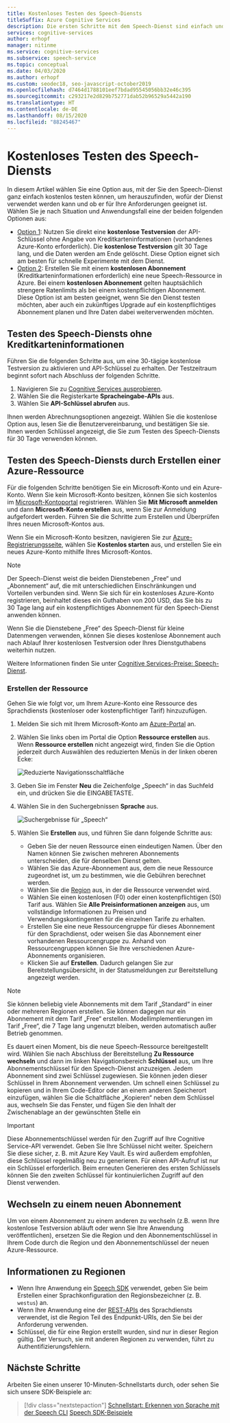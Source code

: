 ```yaml
---
title: Kostenloses Testen des Speech-Diensts
titleSuffix: Azure Cognitive Services
description: Die ersten Schritte mit dem Speech-Dienst sind einfach und erschwinglich. Es stehen zwei kostenlose Optionen zur Verfügung, damit Sie herausfinden können, wofür der Dienst verwendet werden kann und ob er für Ihre Anforderungen geeignet ist.
services: cognitive-services
author: erhopf
manager: nitinme
ms.service: cognitive-services
ms.subservice: speech-service
ms.topic: conceptual
ms.date: 04/03/2020
ms.author: erhopf
ms.custom: seodec18, seo-javascript-october2019
ms.openlocfilehash: d7464d1788101eef7bdad95545056bb32e46c395
ms.sourcegitcommit: c293217e2d829b752771dab52b96529a5442a190
ms.translationtype: HT
ms.contentlocale: de-DE
ms.lasthandoff: 08/15/2020
ms.locfileid: "88245467"
---
```

# <a name="try-the-speech-service-for-free"></a>Kostenloses Testen des Speech-Diensts

In diesem Artikel wählen Sie eine Option aus, mit der Sie den Speech-Dienst ganz einfach kostenlos testen können, um herauszufinden, wofür der Dienst verwendet werden kann und ob er für Ihre Anforderungen geeignet ist. Wählen Sie je nach Situation und Anwendungsfall eine der beiden folgenden Optionen aus:

- [Option 1](#no-card): Nutzen Sie direkt eine **kostenlose Testversion** der API-Schlüssel ohne Angabe von Kreditkarteninformationen (vorhandenes Azure-Konto erforderlich). Die **kostenlose Testversion** gilt 30 Tage lang, und die Daten werden am Ende gelöscht. Diese Option eignet sich am besten für schnelle Experimente mit dem Dienst.
- [Option 2](#new-resource): Erstellen Sie mit einem **kostenlosen Abonnement** (Kreditkarteninformationen erforderlich) eine neue Speech-Ressource in Azure. Bei einem **kostenlosen Abonnement** gelten hauptsächlich strengere Ratenlimits als bei einem kostenpflichtigen Abonnement. Diese Option ist am besten geeignet, wenn Sie den Dienst testen möchten, aber auch ein zukünftiges Upgrade auf ein kostenpflichtiges Abonnement planen und Ihre Daten dabei weiterverwenden möchten.

## <a name="try-the-speech-service-without-credit-card-info"></a><a id="no-card"></a>Testen des Speech-Diensts ohne Kreditkarteninformationen

Führen Sie die folgenden Schritte aus, um eine 30-tägige kostenlose Testversion zu aktivieren und API-Schlüssel zu erhalten. Der Testzeitraum beginnt sofort nach Abschluss der folgenden Schritte.

1. Navigieren Sie zu [Cognitive Services ausprobieren](https://azure.microsoft.com/free/cognitive-services).
1. Wählen Sie die Registerkarte **Spracheingabe-APIs** aus.
1. Wählen Sie **API-Schlüssel abrufen** aus.

Ihnen werden Abrechnungsoptionen angezeigt. Wählen Sie die kostenlose Option aus, lesen Sie die Benutzervereinbarung, und bestätigen Sie sie. Ihnen werden Schlüssel angezeigt, die Sie zum Testen des Speech-Diensts für 30 Tage verwenden können.

## <a name="try-the-speech-service-by-creating-an-azure-resource"></a><a id="new-resource"></a>Testen des Speech-Diensts durch Erstellen einer Azure-Ressource

Für die folgenden Schritte benötigen Sie ein Microsoft-Konto und ein Azure-Konto. Wenn Sie kein Microsoft-Konto besitzen, können Sie sich kostenlos im [Microsoft-Kontoportal](https://account.microsoft.com/account) registrieren. Wählen Sie **Mit Microsoft anmelden** und dann **Microsoft-Konto erstellen** aus, wenn Sie zur Anmeldung aufgefordert werden. Führen Sie die Schritte zum Erstellen und Überprüfen Ihres neuen Microsoft-Kontos aus.

Wenn Sie ein Microsoft-Konto besitzen, navigieren Sie zur [Azure-Registrierungsseite](https://azure.microsoft.com/free/ai/), wählen Sie **Kostenlos starten** aus, und erstellen Sie ein neues Azure-Konto mithilfe Ihres Microsoft-Kontos.

> [!NOTE]
> Der Speech-Dienst weist die beiden Dienstebenen „Free“ und „Abonnement“ auf, die mit unterschiedlichen Einschränkungen und Vorteilen verbunden sind. Wenn Sie sich für ein kostenloses Azure-Konto registrieren, beinhaltet dieses ein Guthaben von 200 USD, das Sie bis zu 30 Tage lang auf ein kostenpflichtiges Abonnement für den Speech-Dienst anwenden können.
>
> Wenn Sie die Dienstebene „Free“ des Speech-Dienst für kleine Datenmengen verwenden, können Sie dieses kostenlose Abonnement auch nach Ablauf Ihrer kostenlosen Testversion oder Ihres Dienstguthabens weiterhin nutzen.
>
> Weitere Informationen finden Sie unter [Cognitive Services-Preise: Speech-Dienst](https://azure.microsoft.com/pricing/details/cognitive-services/speech-services/).

### <a name="create-the-resource"></a>Erstellen der Ressource

Gehen Sie wie folgt vor, um Ihrem Azure-Konto eine Ressource des Sprachdiensts (kostenloser oder kostenpflichtiger Tarif) hinzuzufügen.

1. Melden Sie sich mit Ihrem Microsoft-Konto am [Azure-Portal](https://portal.azure.com/) an.

1. Wählen Sie links oben im Portal die Option **Ressource erstellen** aus. Wenn **Ressource erstellen** nicht angezeigt wird, finden Sie die Option jederzeit durch Auswählen des reduzierten Menüs in der linken oberen Ecke:

   ![Reduzierte Navigationsschaltfläche](media/index/collapsed-nav.png)

1. Geben Sie im Fenster **Neu** die Zeichenfolge „Speech“ in das Suchfeld ein, und drücken Sie die EINGABETASTE.

1. Wählen Sie in den Suchergebnissen **Sprache** aus.

   ![Suchergebnisse für „Speech“](media/index/speech-search.png)

1. Wählen Sie **Erstellen** aus, und führen Sie dann folgende Schritte aus:

   - Geben Sie der neuen Ressource einen eindeutigen Namen. Über den Namen können Sie zwischen mehreren Abonnements unterscheiden, die für denselben Dienst gelten.
   - Wählen Sie das Azure-Abonnement aus, dem die neue Ressource zugeordnet ist, um zu bestimmen, wie die Gebühren berechnet werden.
   - Wählen Sie die [Region](regions.md) aus, in der die Ressource verwendet wird.
   - Wählen Sie einen kostenlosen (F0) oder einen kostenpflichtigen (S0) Tarif aus. Wählen Sie **Alle Preisinformationen anzeigen** aus, um vollständige Informationen zu Preisen und Verwendungskontingenten für die einzelnen Tarife zu erhalten.
   - Erstellen Sie eine neue Ressourcengruppe für dieses Abonnement für den Sprachdienst, oder weisen Sie das Abonnement einer vorhandenen Ressourcengruppe zu. Anhand von Ressourcengruppen können Sie Ihre verschiedenen Azure-Abonnements organisieren.
   - Klicken Sie auf **Erstellen**. Dadurch gelangen Sie zur Bereitstellungsübersicht, in der Statusmeldungen zur Bereitstellung angezeigt werden.

> [!NOTE]
> Sie können beliebig viele Abonnements mit dem Tarif „Standard“ in einer oder mehreren Regionen erstellen. Sie können dagegen nur ein Abonnement mit dem Tarif „Free“ erstellen. Modellimplementierungen im Tarif „Free“, die 7 Tage lang ungenutzt bleiben, werden automatisch außer Betrieb genommen.

Es dauert einen Moment, bis die neue Speech-Ressource bereitgestellt wird. Wählen Sie nach Abschluss der Bereitstellung **Zu Ressource wechseln** und dann im linken Navigationsbereich **Schlüssel** aus, um Ihre Abonnementschlüssel für den Speech-Dienst anzuzeigen. Jedem Abonnement sind zwei Schlüssel zugewiesen. Sie können jeden dieser Schlüssel in Ihrem Abonnement verwenden. Um schnell einen Schlüssel zu kopieren und in Ihrem Code-Editor oder an einem anderen Speicherort einzufügen, wählen Sie die Schaltfläche „Kopieren“ neben dem Schlüssel aus, wechseln Sie das Fenster, und fügen Sie den Inhalt der Zwischenablage an der gewünschten Stelle ein

> [!IMPORTANT]
> Diese Abonnementschlüssel werden für den Zugriff auf Ihre Cognitive Service-API verwendet. Geben Sie Ihre Schlüssel nicht weiter. Speichern Sie diese sicher, z. B. mit Azure Key Vault. Es wird außerdem empfohlen, diese Schlüssel regelmäßig neu zu generieren. Für einen API-Aufruf ist nur ein Schlüssel erforderlich. Beim erneuten Generieren des ersten Schlüssels können Sie den zweiten Schlüssel für kontinuierlichen Zugriff auf den Dienst verwenden.

## <a name="switch-to-a-new-subscription"></a>Wechseln zu einem neuen Abonnement

Um von einem Abonnement zu einem anderen zu wechseln (z.B. wenn Ihre kostenlose Testversion abläuft oder wenn Sie Ihre Anwendung veröffentlichen), ersetzen Sie die Region und den Abonnementschlüssel in Ihrem Code durch die Region und den Abonnementschlüssel der neuen Azure-Ressource.

## <a name="about-regions"></a>Informationen zu Regionen

- Wenn Ihre Anwendung ein [Speech SDK](speech-sdk.md) verwendet, geben Sie beim Erstellen einer Sprachkonfiguration den Regionsbezeichner (z. B. `westus`) an.
- Wenn Ihre Anwendung eine der [REST-APIs](rest-apis.md) des Sprachdiensts verwendet, ist die Region Teil des Endpunkt-URIs, den Sie bei der Anforderung verwenden.
- Schlüssel, die für eine Region erstellt wurden, sind nur in dieser Region gültig. Der Versuch, sie mit anderen Regionen zu verwenden, führt zu Authentifizierungsfehlern.

## <a name="next-steps"></a>Nächste Schritte

Arbeiten Sie einen unserer 10-Minuten-Schnellstarts durch, oder sehen Sie sich unsere SDK-Beispiele an:

> [!div class="nextstepaction"]
> [Schnellstart: Erkennen von Sprache mit der Speech CLI](~/articles/cognitive-services/Speech-Service/quickstarts/speech-to-text-from-microphone.md?pivots=programmer-tool-spx)
> [Speech SDK-Beispiele](speech-sdk.md#sample-source-code)
